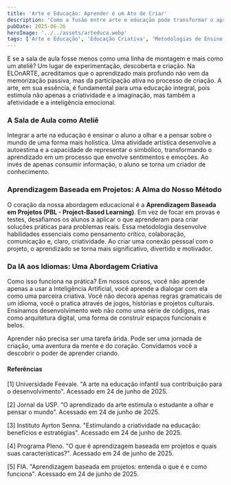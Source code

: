 ```yaml
---
title: 'Arte e Educação: Aprender é um Ato de Criar'
description: 'Como a fusão entre arte e educação pode transformar o aprendizado de temas complexos, como tecnologia e idiomas, em uma jornada criativa, engajadora e profundamente humana.'
pubDate: 2025-06-26
heroImage: '../../assets/arteduca.webp'
tags: ['Arte e Educação', 'Educação Criativa', 'Metodologias de Ensino', 'Aprendizagem Baseada em Projetos', 'Inovação na Educação', 'Desenvolvimento Pessoal', 'Aprender Criando']
---
```


E se a sala de aula fosse menos como uma linha de montagem e mais como um ateliê? Um lugar de experimentação, descoberta e criação. Na ELOnARTE, acreditamos que o aprendizado mais profundo não vem da memorização passiva, mas da participação ativa no processo de criação. A arte, em sua essência, é fundamental para uma educação integral, pois estimula não apenas a criatividade e a imaginação, mas também a afetividade e a inteligência emocional.

### A Sala de Aula como Ateliê

Integrar a arte na educação é ensinar o aluno a olhar e a pensar sobre o mundo de uma forma mais holística. Uma atividade artística desenvolve a autoestima e a capacidade de representar o simbólico, transformando o aprendizado em um processo que envolve sentimentos e emoções. Ao invés de apenas consumir informação, o aluno se torna um criador de conhecimento.

### Aprendizagem Baseada em Projetos: A Alma do Nosso Método

O coração da nossa abordagem educacional é a **Aprendizagem Baseada em Projetos (PBL - Project-Based Learning)**. Em vez de focar em provas e testes, desafiamos os alunos a aplicar o que aprenderam para criar soluções práticas para problemas reais. Essa metodologia desenvolve habilidades essenciais como pensamento crítico, colaboração, comunicação e, claro, criatividade. Ao criar uma conexão pessoal com o projeto, o aprendizado se torna mais significativo, divertido e motivador.

### Da IA aos Idiomas: Uma Abordagem Criativa

Como isso funciona na prática? Em nossos cursos, você não aprende apenas a usar a Inteligência Artificial, você aprende a dialogar com ela como uma parceira criativa. Você não decora apenas regras gramaticais de um idioma, você o pratica através de jogos, histórias e projetos culturais. Ensinamos desenvolvimento web não como uma série de códigos, mas como arquitetura digital, uma forma de construir espaços funcionais e belos.

Aprender não precisa ser uma tarefa árida. Pode ser uma jornada de criação, uma aventura da mente e do coração. Convidamos você a descobrir o poder de aprender criando.

#### **Referências**
[1] Universidade Feevale. "A arte na educação infantil sua contribuição para o desenvolvimento". Acessado em 24 de junho de 2025.

[2] Jornal da USP. “O aprendizado da arte estimula o estudante a olhar e pensar o mundo”. Acessado em 24 de junho de 2025.

[3] Instituto Ayrton Senna. "Estimulando a criatividade na educação: benefícios e estratégias". Acessado em 24 de junho de 2025.

[4] Programa Pleno. "O que é aprendizagem baseada em projetos e quais suas características?". Acessado em 24 de junho de 2025.

[5] FIA. "Aprendizagem baseada em projetos: entenda o que é e como funciona". Acessado em 24 de junho de 2025.
